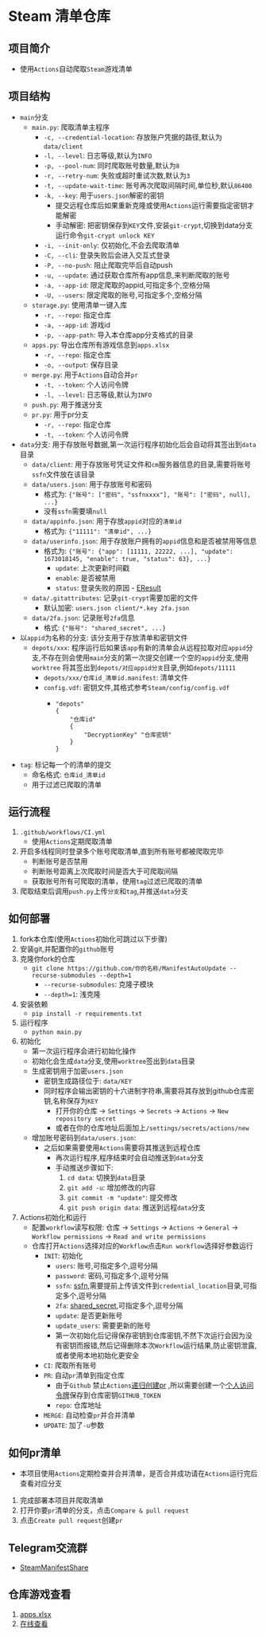 # Steam 清单仓库

## 项目简介

* 使用`Actions`自动爬取`Steam`游戏清单

## 项目结构

* `main`分支
    * `main.py`: 爬取清单主程序
        * `-c, --credential-location`: 存放账户凭据的路径,默认为`data/client`
        * `-l, --level`: 日志等级,默认为`INFO`
        * `-p, --pool-num`: 同时爬取账号数量,默认为`8`
        * `-r, --retry-num`: 失败或超时重试次数,默认为`3`
        * `-t, --update-wait-time`: 账号再次爬取间隔时间,单位秒,默认`86400`
        * `-k, --key`: 用于`users.json`解密的密钥
            * 提交远程仓库后如果重新克隆或使用`Actions`运行需要指定密钥才能解密
            * 手动解密: 把密钥保存到`KEY`文件,安装`git-crypt`,切换到data分支运行命令`git-crypt unlock KEY`
        * `-i, --init-only`: 仅初始化,不会去爬取清单
        * `-C, --cli`: 登录失败后会进入交互式登录
        * `-P, --no-push`: 阻止爬取完毕后自动push
        * `-u, --update`: 通过获取仓库所有app信息,来判断爬取的账号
        * `-a, --app-id`: 限定爬取的appid,可指定多个,空格分隔
        * `-U, --users`: 限定爬取的账号,可指定多个,空格分隔
    * `storage.py`: 使用清单一键入库
        * `-r, --repo`: 指定仓库
        * `-a, --app-id`: 游戏id
        * `-p, --app-path`: 导入本仓库app分支格式的目录
    * `apps.py`: 导出仓库所有游戏信息到`apps.xlsx`
        * `-r, --repo`: 指定仓库
        * `-o, --output`: 保存目录
    * `merge.py`: 用于`Actions`自动合并`pr`
        * `-t, --token`: 个人访问令牌
        * `-l, --level`: 日志等级,默认为`INFO`
    * `push.py`: 用于推送分支
    * `pr.py`: 用于pr分支
        * `-r, --repo`: 指定仓库
        * `-t, --token`: 个人访问令牌
* `data`分支: 用于存放账号数据,第一次运行程序初始化后会自动将其签出到`data`目录
    * `data/client`: 用于存放账号凭证文件和`cm`服务器信息的目录,需要将账号`ssfn`文件放在该目录
    * `data/users.json`: 用于存放账号和密码
        * 格式为: `{"账号": ["密码", "ssfnxxxx"], "账号": ["密码", null], ...}`
        * 没有`ssfn`需要填`null`
    * `data/appinfo.json`: 用于存放`appid`对应的`清单id`
        * 格式为: `{"11111": "清单id", ...}`
    * `data/userinfo.json`: 用于存放账户拥有的`appid`信息和是否被禁用等信息
        * 格式为: `{"账号": {"app": [11111, 22222, ...], "update": 1673018145, "enable": true, "status": 63}, ...}`
            * `update`: 上次更新时间戳
            * `enable`: 是否被禁用
            * `status`: 登录失败的原因 - [EResult](https://partner.steamgames.com/doc/api/steam_api#EResult)
    * `data/.gitattributes`: 记录`git-crypt`需要加密的文件
        * 默认加密: `users.json client/*.key 2fa.json`
    * `data/2fa.json`: 记录账号`2fa`信息
        * 格式: `{"账号": "shared_secret", ...}`
* 以`appid`为名称的分支: 该分支用于存放清单和密钥文件
    * `depots/xxx`: 程序运行后如果该`app`有新的清单会从远程拉取对应`appid`分支,不存在则会使用`main`分支的第一次提交创建一个空的`appid`分支,使用`worktree`
      将其签出到`depots/对应appid分支`目录,例如`depots/11111`
        * `depots/xxx/仓库id_清单id.manifest`: 清单文件
        * `config.vdf`: 密钥文件,其格式参考`Steam/config/config.vdf`
            * ```vdf
              "depots"
              {
                  "仓库id"
                  {
                      "DecryptionKey" "仓库密钥"
                  }
              }
              ```
* `tag`: 标记每一个的清单的提交
    * 命名格式: `仓库id_清单id`
    * 用于过滤已爬取的清单

## 运行流程

1. `.github/workflows/CI.yml`
    * 使用`Actions`定期爬取清单
2. 开启多线程同时登录多个账号爬取清单,直到所有账号都被爬取完毕
    * 判断账号是否禁用
    * 判断账号距离上次爬取时间是否大于可爬取间隔
    * 获取账号所有可爬取的清单，使用`tag`过滤已爬取的清单
3. 爬取结束后调用`push.py`上传`分支`和`tag`,并推送`data`分支

## 如何部署

1. fork本仓库(使用`Actions`初始化可跳过以下步骤)
2. 安装git,并配置你的`github`账号
3. 克隆你fork的仓库
    * `git clone https://github.com/你的名称/ManifestAutoUpdate --recurse-submodules --depth=1`
        * `--recurse-submodules`: 克隆子模块
        * `--depth=1`: 浅克隆
4. 安装依赖
    * `pip install -r requirements.txt`
5. 运行程序
    * `python main.py`
6. 初始化
    * 第一次运行程序会进行初始化操作
    * 初始化会生成`data`分支,使用`worktree`签出到`data`目录
    * 生成密钥用于加密`users.json`
        * 密钥生成路径位于: `data/KEY`
        * 同时程序会输出密钥的十六进制字符串,需要将其存放到github仓库密钥,名称保存为`KEY`
            * 打开你的仓库 -> `Settings` -> `Secrets` -> `Actions` -> `New repository secret`
            * 或者在你的仓库地址后面加上`/settings/secrets/actions/new`
    * 增加账号密码到`data/users.json`:
        * 之后如果需要使用`Actions`需要将其推送到远程仓库
            * 再次运行程序,程序结束时会自动推送到`data`分支
            * 手动推送步骤如下:
                1. `cd data`: 切换到`data`目录
                2. `git add -u`: 增加修改的内容
                3. `git commit -m "update"`: 提交修改
                4. `git push origin data`: 推送到远程`data`分支
7. Actions初始化和运行
    * 配置`workflow`读写权限: 仓库 -> `Settings` -> `Actions` -> `General` -> `Workflow permissions`
      -> `Read and write permissions`
    * 仓库打开`Actions`选择对应的`Workflow`点击`Run workflow`选择好参数运行
        * `INIT`: 初始化
            * `users`: 账号,可指定多个,逗号分隔
            * `password`: 密码,可指定多个,逗号分隔
            * `ssfn`: [ssfn](https://ssfnbox.com/),需要提前上传该文件到`credential_location`目录,可指定多个,逗号分隔
            * `2fa`: [shared_secret](https://zhuanlan.zhihu.com/p/28257212),可指定多个,逗号分隔
            * `update`: 是否更新账号
            * `update_users`: 需要更新的账号
            * 第一次初始化后记得保存密钥到仓库密钥,不然下次运行会因为没有密钥而报错,然后记得删除本次`Workflow`运行结果,防止密钥泄露,或者使用本地初始化更安全
        * `CI`: 爬取所有账号
        * `PR`: 自动`pr`清单到指定仓库
            * 由于`Github`
              禁止`Actions`[递归创建pr](https://docs.github.com/en/actions/using-workflows/triggering-a-workflow#triggering-a-workflow-from-a-workflow)
              ,所以需要创建一个[个人访问令牌](https://github.com/settings/tokens/new)保存到仓库密钥`GITHUB_TOKEN`
            * `repo`: 仓库地址
        * `MERGE`: 自动检查`pr`并合并清单
        * `UPDATE`: 加了`-u`参数

## 如何pr清单

* 本项目使用`Actions`定期检查并合并清单，是否合并成功请在`Actions`运行完后查看对应分支

1. 完成部署本项目并爬取清单
2. 打开你要`pr`清单的分支，点击`Compare & pull request`
3. 点击`Create pull request`创建`pr`

## Telegram交流群

* [SteamManifestShare](https://t.me/SteamManifestShare)

## 仓库游戏查看

1. [apps.xlsx](https://github.com/wxy1343/ManifestAutoUpdate/raw/data/apps.xlsx)
2. [在线查看](https://docs.google.com/spreadsheets/d/1tS-Tar11TAqnlaeh4c7kHJq-vHF8QiQ-EtcEy5NO8a8)
